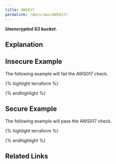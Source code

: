 ```yaml
---
title: AWS017
permalink: /docs/aws/AWS017/
---
```


***Unencrypted S3 bucket.***

## Explanation






## Insecure Example

The following example will fail the AWS017 check.

{% highlight terraform %}



{% endhighlight %}



## Secure Example

The following example will pass the AWS017 check.

{% highlight terraform %}



{% endhighlight %}


## Related Links


